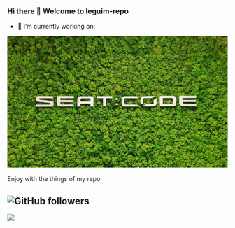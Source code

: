 ### Hi there 👋 Welcome to leguim-repo

- 🔭 I’m currently working on:
<img src="https://raw.githubusercontent.com/leguim-repo/leguim-repo/master/img/seatcodebrocoli.jpg" width="512px"/>

Enjoy with the things of my repo

![GitHub followers](https://img.shields.io/github/followers/leguim-repo?style=social)
---
<img src="hhttps://raw.githubusercontent.com/leguim-repo/leguim-repo/master/img/codedinbcn.png" witdh="109px" />

<!--
Pit i Collons
**leguim-repo/leguim-repo** is a ✨ _special_ ✨ repository because its `README.md` (this file) appears on your GitHub profile.

Here are some ideas to get you started:

- 🔭 I’m currently working on ...
- 🌱 I’m currently learning ...
- 👯 I’m looking to collaborate on ...
- 🤔 I’m looking for help with ...
- 💬 Ask me about ...
- 📫 How to reach me: ...
- 😄 Pronouns: ...
- ⚡ Fun fact: ...
-->
